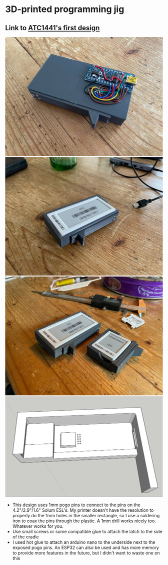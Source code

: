 # 3D-printed programming jig

## Link to [ATC1441's first design](https://www.tinkercad.com/things/37yG0A1sEFw?sharecode=woPw-7fiiAaOwkRt-xzJYHstxwA_3Xcl5dmdgnPgwAw)

<img width="600" alt="jig1" src="jig1.jpg">

<img width="600" alt="jig2" src="jig2.jpg">

<img width="600" alt="jig4" src="jig3.jpg">

<img width="600" alt="jig4" src="jig4.jpg">

- This design uses 1mm pogo pins to connect to the pins on the 4.2"/2.9"/1.6" Solum ESL's. My printer doesn't have the resolution to properly do the 1mm holes in the smaller rectangle, so I use a soldering iron to coax the pins through the plastic. A 1mm drill works nicely too. Whatever works for you.
- Use small screws or some compatible glue to attach the latch to the side of the cradle
- I used hot glue to attach an arduino nano to the underside next to the exposed pogo pins. An ESP32 can also be used and has more memory to provide more features in the future, but I didn't want to waste one on this
